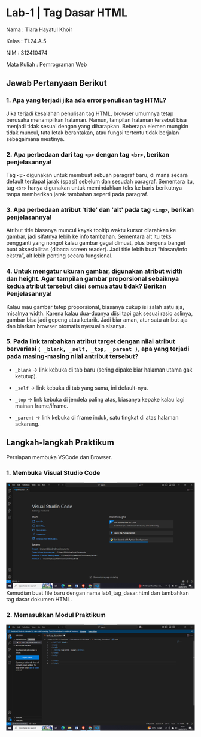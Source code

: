 # Lab-1 | Tag Dasar HTML

Nama : Tiara Hayatul Khoir

Kelas : TI.24.A.5

NIM : 312410474

Mata Kuliah : Pemrograman Web



## Jawab Pertanyaan Berikut

### 1. Apa yang terjadi jika ada error penulisan tag HTML?
Jika terjadi kesalahan penulisan tag HTML, browser umumnya tetap berusaha menampilkan halaman. Namun, tampilan halaman tersebut bisa menjadi tidak sesuai dengan yang diharapkan. Beberapa elemen mungkin tidak muncul, tata letak berantakan, atau fungsi tertentu tidak berjalan sebagaimana mestinya.

### 2. Apa perbedaan dari tag `<p>` dengan tag `<br>`, berikan penjelasannya!
Tag `<p>` digunakan untuk membuat sebuah paragraf baru, di mana secara default terdapat jarak (spasi) sebelum dan sesudah paragraf. Sementara itu, tag `<br>` hanya digunakan untuk memindahkan teks ke baris berikutnya tanpa memberikan jarak tambahan seperti pada paragraf.

### 3. Apa perbedaan atribut 'title' dan 'alt' pada tag `<img>`, berikan penjelasannya!
Atribut title biasanya muncul kayak tooltip waktu kursor diarahkan ke gambar, jadi sifatnya lebih ke info tambahan. Sementara alt itu teks pengganti yang nongol kalau gambar gagal dimuat, plus berguna banget buat aksesibilitas (dibaca screen reader). Jadi title lebih buat “hiasan/info ekstra”, alt lebih penting secara fungsional.

### 4. Untuk mengatur ukuran gambar, digunakan atribut width dan height. Agar tampilan gambar proporsional sebaiknya kedua atribut tersebut diisi semua atau tidak? Berikan Penjelasannya!
Kalau mau gambar tetep proporsional, biasanya cukup isi salah satu aja, misalnya width. Karena kalau dua-duanya diisi tapi gak sesuai rasio aslinya, gambar bisa jadi gepeng atau ketarik. Jadi biar aman, atur satu atribut aja dan biarkan browser otomatis nyesuaiin sisanya.

### 5. Pada link tambahkan atribut target dengan nilai atribut bervariasi `( _blank, _self, _top, _parent )`, apa yang terjadi pada masing-masing nilai antribut tersebut?
- `_blank` → link kebuka di tab baru (sering dipake biar halaman utama gak ketutup).

- `_self` → link kebuka di tab yang sama, ini default-nya.

- `_top` → link kebuka di jendela paling atas, biasanya kepake kalau lagi mainan frame/iframe.

- `_parent` → link kebuka di frame induk, satu tingkat di atas halaman sekarang.



## Langkah-langkah Praktikum
Persiapan membuka VSCode dan Browser.

### 1. Membuka Visual Studio Code
![foto](https://github.com/tir890/Lab-1-Tag-Dasar-HTML/blob/ddfdbec9c5d4cf12cd067baf685bd9b0d5fbaec2/Langkah.png)
Kemudian buat file baru dengan nama lab1_tag_dasar.html dan tambahkan tag dasar dokumen HTML.

### 2. Memasukkan Modul Praktikum
![foto](https://github.com/tir890/Lab-1-Tag-Dasar-HTML/blob/db12d59c84cba4f67ce8ce9fa408d879d14548a3/Langkah%200.png)


